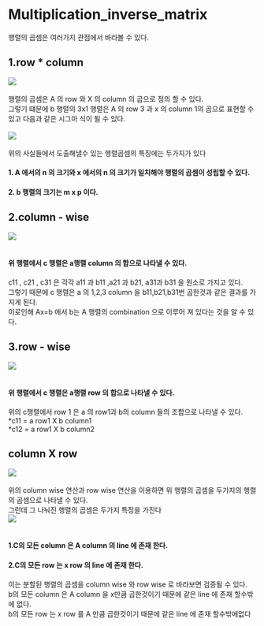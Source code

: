 # Multiplication_inverse_matrix
행렬의 곱셈은 여러가지 관점에서 바라볼 수 있다.<br>
## 1.row * column
<img src="https://user-images.githubusercontent.com/53939100/75216756-665aca80-57d8-11ea-9bdd-6b8c60e361b9.png"></img><br><br>
행렬의 곱셈은 A 의 row 와 X 의 column 의 곱으로 정의 할 수 있다.<br>
그렇기 떄문에 b 행렬의 3x1 행렬은 A 의 row 3 과 x 의 column 1의 곱으로 표현할 수 있고 다음과 같은 시그마 식이 될 수 있다.<br><br>
<img src="https://user-images.githubusercontent.com/53939100/75217189-9fe00580-57d9-11ea-8e2a-9e62de51b684.png"></img><br><br>
위의 사실들에서 도출해낼수 있는 행렬곱셈의 특징에는 두가지가 있다
#### 1. A 에서의 n 의 크기와 x 에서의 n 의 크기가 일치해야 행렬의 곱셈이 성립할 수 있다.
#### 2. b 행렬의 크기는 m x p 이다.

## 2.column - wise
<img src="https://user-images.githubusercontent.com/53939100/75218021-3d3c3900-57dc-11ea-936b-5fc532542a21.png"></img><br><br>
#### 위 행렬에서 c 행렬은 a행렬 column 의 합으로 나타낼 수 있다.<br>
c11 , c21 , c31 은 각각 a11 과 b11 ,a21 과 b21, a31과 b31 을 원소로 가지고 있다.<br>
그렇기 때문에 c 행렬은 a 의 1,2,3 column 을 b11,b21,b31번 곱한것과 같은 결과를 가지게 된다.<br>
이로인해 Ax=b 에서 b는 A 행렬의 combination 으로 이루어 져 있다는 것을 알 수 있다.

## 3.row - wise
<img src="https://user-images.githubusercontent.com/53939100/75218870-a624b080-57de-11ea-8cf1-2bd1a1ba7c74.png"></img><br><br>
#### 위 행렬에서 c 행렬은 a행렬 row 의 합으로 나타낼 수 있다.<br>
위의 c행렬에서 row 1 은 a 의 row1과 b의 column 들의 조합으로 나타낼 수 있다.<br>
*c11 = a row1 X b column1<br>
*c12 = a row1 X b column2<br>

## column X row
<img src="https://user-images.githubusercontent.com/53939100/75221055-30bbde80-57e4-11ea-8c5d-af3d7f08f496.png"></img><br><br>
위의 column wise 연산과 row wise 연산을 이용하면 위 행렬의 곱셈을 두가지의 행렬의 곱셈으로 나타낼 수 있다.<br>
그런데 그 나눠진 행렬의 곱셈은 두가지 특징을 가진다<br>
<img src='https://user-images.githubusercontent.com/53939100/75221474-454ca680-57e5-11ea-83da-4c1cd4fd5a77.png'></img><br><br>
#### 1.C의 모든 column 은 A column 의 line 에 존재 한다.
#### 2.C의 모든 row 는 x row 의 line 에 존재 한다.
이는 분할된 행렬의 곱셈을 column wise 와 row wise 로 바라보면 검증될 수 있다.<br>
b의 모든 column 은 A column 을 x만큼 곱한것이기 때문에 같은 line 에 존재 할수밖에 없다.<br>
b의 모든 row 는 x row 를 A 만큼 곱한것이기 때문에 같은 line 에 존재 할수밖에없다<br>

# 


